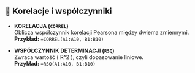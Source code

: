 ## 🔗 Korelacje i współczynniki

- **KORELACJA (`CORREL`)**  
  Oblicza współczynnik korelacji Pearsona między dwiema zmiennymi.  
  **Przykład:** `=CORREL(A1:A10, B1:B10)`

- **WSPÓŁCZYNNIK DETERMINACJI (`RSQ`)**  
  Zwraca wartość \( R^2 \), czyli dopasowanie liniowe.  
  **Przykład:** `=RSQ(A1:A10, B1:B10)`